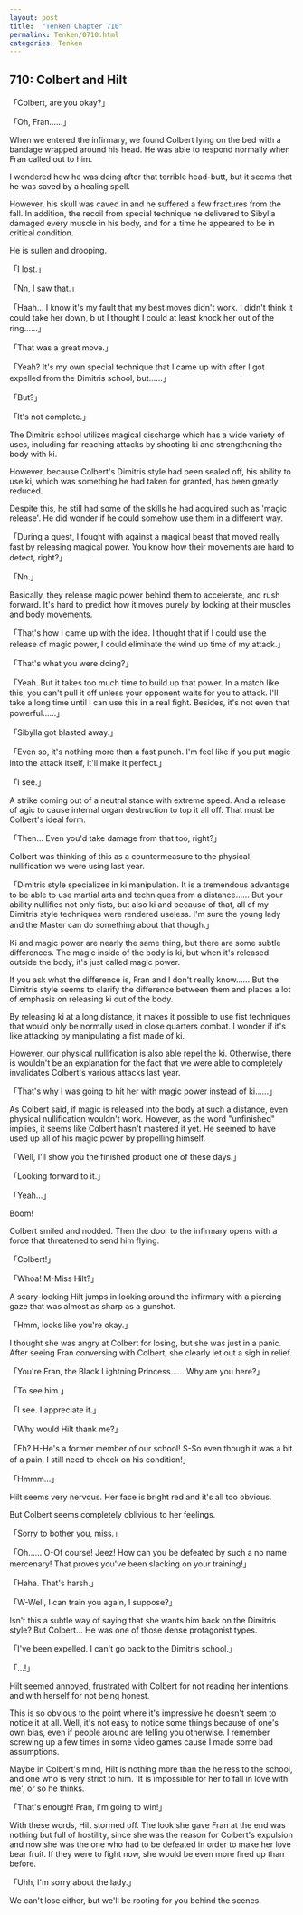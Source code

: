```yaml
---
layout: post
title:  "Tenken Chapter 710"
permalink: Tenken/0710.html
categories: Tenken
---
```

<h2 id="ch710">710: Colbert and Hilt</h2>

<p>「Colbert, are you okay?」</p>
<p>「Oh, Fran……」</p>

<p>When we entered the infirmary, we found Colbert lying on the bed with a bandage wrapped around his head.
  He was able to respond normally when Fran called out to him.</p>

<p>I wondered how he was doing after that terrible head-butt, but it seems that he was saved by a healing spell.</p>

<p>However, his skull was caved in and he suffered a few fractures from the fall. 
  In addition, the recoil from special technique he delivered to Sibylla damaged every muscle in his body, and for a time he appeared to be in critical condition.</p>

<p>He is sullen and drooping.</p>

<p>「I lost.」</p>
<p>「Nn, I saw that.」</p>
<p>「Haah... I know it's my fault that my best moves didn't work. I didn't think it could take her down, b
  ut I thought I could at least knock her out of the ring……」</p>
<p>「That was a great move.」</p>
<p>「Yeah? It's my own special technique that I came up with after I got expelled from the Dimitris school, but……」</p>
<p>「But?」</p>
<p>「It's not complete.」</p>

<p> The Dimitris school utilizes magical discharge which has a wide variety of uses, including far-reaching attacks by shooting ki and strengthening the body with ki.</p>

<p>However, because Colbert's Dimitris style had been sealed off, his ability to use ki, which was something he had taken for granted, has been greatly reduced.</p>

<p>Despite this, he still had some of the skills he had acquired such as 'magic release'. He did wonder if he could somehow use them in a different way.</p>

<p>「During a quest, I fought with against a magical beast that moved really fast by releasing magical power. You know how their movements are hard to detect, right?」</p>
<p>「Nn.」</p>

<p>Basically, they release magic power behind them to accelerate, and rush forward. It's hard to predict how it moves purely by looking at their muscles and body movements.</p>

<p>「That's how I came up with the idea. I thought that if I could use the release of magic power, I could eliminate the wind up time of my attack.」</p>
<p>「That's what you were doing?」</p>
<p>「Yeah. But it takes too much time to build up that power. In a match like this, you can't pull it off unless your opponent waits for you to attack. 
  I'll take a long time until I can use this in a real fight. Besides, it's not even that powerful……」</p>
<p>「Sibylla got blasted away.」</p>
<p>「Even so, it's nothing more than a fast punch. I'm feel like if you put magic into the attack itself, it'll make it perfect.」</p>
<p>「I see.」</p>

<p>A strike coming out of a neutral stance with extreme speed. And a release of agic to cause internal organ destruction to top it all off. 
  That must be Colbert's ideal form.</p>

<p>「Then… Even you'd take damage from that too, right?」</p>

<p>Colbert was thinking of this as a countermeasure to the physical nullification we were using last year.</p>

<p>「Dimitris style specializes in ki manipulation. It is a tremendous advantage to be able to use martial arts and techniques from a distance…… 
  But your ability nullifies not only fists, but also ki and because of that, all of my Dimitris style techniques were rendered useless. 
  I'm sure the young lady and the Master can do something about that though.」</p>

<p>Ki and magic power are nearly the same thing, but there are some subtle differences. 
  The magic inside of the body is ki, but when it's released outside the body, it's just called magic power.</p>

<p>If you ask what the difference is, Fran and I don't really know…… 
  But the Dimitris style seems to clarify the difference between them and places a lot of emphasis on releasing ki out of the body.</p>

<p>By releasing ki at a long distance, it makes it possible to use fist techniques that would only be normally used in close quarters combat. 
  I wonder if it's like attacking by manipulating a fist made of ki.</p>

<p>However, our physical nullification is also able repel the ki. Otherwise, 
  there is wouldn't be an explanation for the fact that we were able to completely invalidates Colbert's various attacks last year.</p>

<p>「That's why I was going to hit her with magic power instead of ki……」</p>

<p>As Colbert said, if magic is released into the body at such a distance, even physical nullification wouldn't work. 
  However, as the word "unfinished" implies, it seems like Colbert hasn't mastered it yet. He seemed to have used up all of his magic power by propelling himself.</p>

<p>「Well, I'll show you the finished product one of these days.」</p>
<p>「Looking forward to it.」</p>
<p>「Yeah…」</p>

<p>Boom!</p>

<p>Colbert smiled and nodded. Then the door to the infirmary opens with a force that threatened to send him flying.</p>

<p>「Colbert!」</p>
<p>「Whoa! M-Miss Hilt?」</p>

<p>A scary-looking Hilt jumps in looking around the infirmary with a piercing gaze that was almost as sharp as a gunshot.</p>

<p>「Hmm, looks like you're okay.」</p>

<p>I thought she was angry at Colbert for losing, but she was just in a panic. After seeing Fran conversing with Colbert, 
  she clearly let out a sigh in relief.</p>

<p>「You're Fran, the Black Lightning Princess…… Why are you here?」</p>
<p>「To see him.」</p>
<p>「I see. I appreciate it.」</p>
<p>「Why would Hilt thank me?」</p>
<p>「Eh? H-He's a former member of our school! S-So even though it was a bit of a pain, I still need to check on his condition!」</p>
<p>「Hmmm…」</p>

<p>Hilt seems very nervous. Her face is bright red and it's all too obvious.</p>

<p>But Colbert seems completely oblivious to her feelings.</p>

<p>「Sorry to bother you, miss.」</p>
<p>「Oh…… O-Of course! Jeez! How can you be defeated by such a no name mercenary! That proves you've been slacking on your training!」</p>
<p>「Haha. That's harsh.」</p>
<p>「W-Well, I can train you again, I suppose?」</p>

<p>Isn't this a subtle way of saying that she wants him back on the Dimitris style? But Colbert... He was one of those dense protagonist types.</p>

<p>「I've been expelled. I can't go back to the Dimitris school.」</p>
<p>「…!」</p>

<p>Hilt seemed annoyed, frustrated with Colbert for not reading her intentions, and with herself for not being honest.</p>

<p>This is so obvious to the point where it's impressive he doesn't seem to notice it at all. 
  Well, it's not easy to notice some things because of one's own bias, even if people around are telling you otherwise. 
  I remember screwing up a few times in some video games cause I made some bad assumptions.</p>

<p>Maybe in Colbert's mind, Hilt is nothing more than the heiress to the school, and one who is very strict to him. 
  'It is impossible for her to fall in love with me', or so he thinks.</p>

<p>「That's enough! Fran, I'm going to win!」</p>

<p>With these words, Hilt stormed off. The look she gave Fran at the end was nothing but full of hostility, 
  since she was the reason for Colbert's expulsion and now she was the one who had to be defeated in order to make her love bear fruit. 
  If they were to fight now, she would be even more fired up than before.</p>

<p>「Uhh, I'm sorry about the lady.」</p>

<p>We can't lose either, but we'll be rooting for you behind the scenes.</p>



